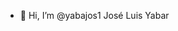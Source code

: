 - 👋 Hi, I’m @yabajos1 José Luis Yabar
<!---
yabajos1/yabajos1 is a ✨ special ✨ repository because its `README.md` (this file) appears on your GitHub profile.
You can click the Preview link to take a look at your changes.
--->

